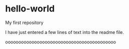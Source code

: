# hello-world
My first repository

I have just entered a few lines of text into the readme file.

oooooooooooooooooooooooooooooooooooooooooo